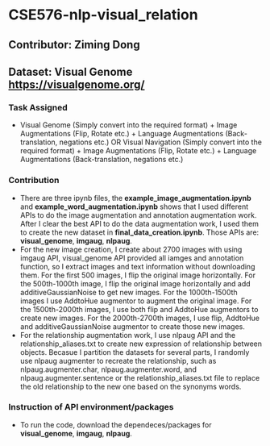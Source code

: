 # CSE576-nlp-visual_relation 
## Contributor: Ziming Dong ##
## Dataset: Visual Genome https://visualgenome.org/ ##
### Task Assigned
* Visual Genome (Simply convert into the required format) + Image Augmentations (Flip, Rotate etc.) +  Language Augmentations (Back-translation, negations etc.) OR Visual Navigation (Simply convert into the required format) + Image Augmentations (Flip, Rotate etc.) +  Language Augmentations (Back-translation, negations etc.) 
### Contribution
* There are three ipynb files, the **example_image_augmentation.ipynb** and **example_word_augmentation.ipynb** shows that I used different APIs to do the image augmentation and annotation augmentation work. After I clear the best API to do the data augmentation work, I used them to create the new dataset in **final_data_creation.ipynb**. Those APIs are: **visual_genome**, **imgaug**, **nlpaug**.
* For the new image creation, I create about 2700 images with using imgaug API, visual_genome API provided all iamges and annotation function, so I extract images and text information without downloading them. For the first 500 images, I flip the original image horizontally. For the 500th-1000th image, I flip the original image horizontally and add additiveGaussianNoise to get new images. For the 1000th-1500th images I use AddtoHue augmentor to augment the original image. For the 1500th-2000th images, I use both flip and AddtoHue augmentors to create new images. For the 2000th-2700th images, I use flip, AddtoHue and additiveGaussianNoise augmentor to create those new images.
*  For the relationship augmentation work, I use nlpaug API and the relationship_aliases.txt to create new expression of relationship between objects. Becasue I partition the datasets for several parts, I randomly use nlpaug augmenter to recreate the relationship, such as nlpaug.augmenter.char, nlpaug.augmenter.word, and nlpaug.augmenter.sentence or the relationship_aliases.txt file to replace the old relationship to the new one based on the synonyms words.
### Instruction of API environment/packages
* To run the code, download the dependeces/packages for **visual_genome**, **imgaug**, **nlpaug**.
